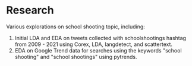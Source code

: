 # Research

Various explorations on school shooting topic, including:

1. Initial LDA and EDA on tweets collected with schoolshootings hashtag from 2009 - 2021 using Corex, LDA, langdetect, and scattertext.
2. EDA on Google Trend data for searches using the keywords "school shooting" and "school shootings" using pytrends.
